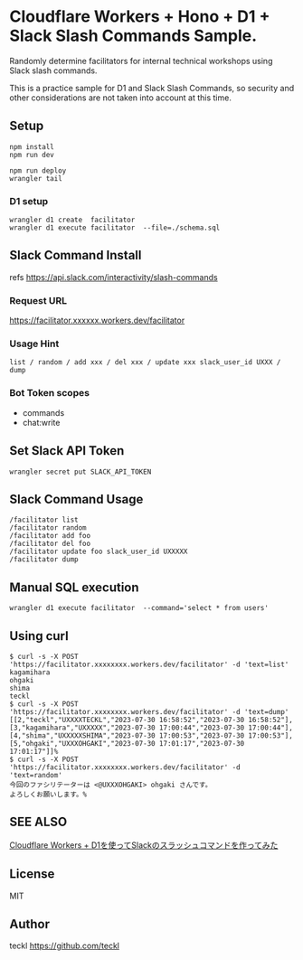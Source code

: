 
# Cloudflare Workers + Hono + D1 + Slack Slash Commands Sample.

Randomly determine facilitators for internal technical workshops using Slack slash commands.

This is a practice sample for D1 and Slack Slash Commands, so security and other considerations are not taken into account at this time.

## Setup

```
npm install
npm run dev
```

```
npm run deploy
wrangler tail
```

### D1 setup
```
wrangler d1 create  facilitator
wrangler d1 execute facilitator  --file=./schema.sql
```


## Slack Command Install
refs https://api.slack.com/interactivity/slash-commands

### Request URL
https://facilitator.xxxxxx.workers.dev/facilitator

### Usage Hint
`list / random / add xxx / del xxx / update xxx slack_user_id UXXX / dump`

### Bot Token scopes
- commands
- chat:write


## Set Slack API Token

```
wrangler secret put SLACK_API_TOKEN
```

## Slack Command Usage
```
/facilitator list
/facilitator random
/facilitator add foo
/facilitator del foo
/facilitator update foo slack_user_id UXXXXX
/facilitator dump
```

## Manual SQL execution

```
wrangler d1 execute facilitator  --command='select * from users'
```

## Using curl

```
$ curl -s -X POST 'https://facilitator.xxxxxxxx.workers.dev/facilitator' -d 'text=list'
kagamihara
ohgaki
shima
teckl
$ curl -s -X POST 'https://facilitator.xxxxxxxx.workers.dev/facilitator' -d 'text=dump'
[[2,"teckl","UXXXXTECKL","2023-07-30 16:58:52","2023-07-30 16:58:52"],[3,"kagamihara","UXXXXX","2023-07-30 17:00:44","2023-07-30 17:00:44"],[4,"shima","UXXXXXSHIMA","2023-07-30 17:00:53","2023-07-30 17:00:53"],[5,"ohgaki","UXXXOHGAKI","2023-07-30 17:01:17","2023-07-30 17:01:17"]]%
$ curl -s -X POST 'https://facilitator.xxxxxxxx.workers.dev/facilitator' -d 'text=random'
今回のファシリテーターは <@UXXXOHGAKI> ohgaki さんです。
よろしくお願いします。%
```

## SEE ALSO
[Cloudflare Workers + D1を使ってSlackのスラッシュコマンドを作ってみた](https://qiita.com/teckl/items/be3b2e9f2548f41a93fa)

## License

MIT

## Author

teckl <https://github.com/teckl>

